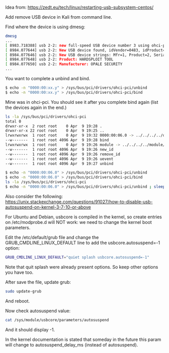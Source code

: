 Idea from: https://zedt.eu/tech/linux/restarting-usb-subsystem-centos/

Add remove USB device in Kali from command line. 

Find where the device is using dmesg:
```bash
dmesg
...
[ 8983.718388] usb 2-2: new full-speed USB device number 3 using ohci-pci
[ 8984.077644] usb 2-2: New USB device found, idVendor=0483, idProduct=ffff, bcdDevice= 2.00
[ 8984.077646] usb 2-2: New USB device strings: Mfr=1, Product=2, SerialNumber=3
[ 8984.077648] usb 2-2: Product: HARDSPLOIT TOOL
[ 8984.077650] usb 2-2: Manufacturer: OPALE SECURITY
...
```
You want to complete a unbind and bind.
```bash
$ echo -n "0000:00:xx.y" > /sys/bus/pci/drivers/ohci-pci/unbind
$ echo -n "0000:00:xx.y" > /sys/bus/pci/drivers/ohci-pci/bind
```

Mine was in ohci-pci. You should see it after you complete bind again (list the devices again in the end.)
```bash
ls -la /sys/bus/pci/drivers/ohci-pci
total 0
drwxr-xr-x  2 root root    0 Apr  9 19:28 .
drwxr-xr-x 22 root root    0 Apr  9 19:25 ..
lrwxrwxrwx  1 root root    0 Apr  9 19:32 0000:00:06.0 -> ../../../../devices/pci0000:00/0000:00:06.0
--w-------  1 root root 4096 Apr  9 19:28 bind
lrwxrwxrwx  1 root root    0 Apr  9 19:26 module -> ../../../../module/ohci_pci
--w-------  1 root root 4096 Apr  9 19:26 new_id
--w-------  1 root root 4096 Apr  9 19:26 remove_id
--w-------  1 root root 4096 Apr  9 19:26 uevent
--w-------  1 root root 4096 Apr  9 19:27 unbind

$ echo -n "0000:00:06.0" > /sys/bus/pci/drivers/ohci-pci/unbind
$ echo -n "0000:00:06.0" > /sys/bus/pci/drivers/ohci-pci/bind
ls -la /sys/bus/pci/drivers/ohci-pci
$ echo -n "0000:00:06.0" > /sys/bus/pci/drivers/ohci-pci/unbind ; sleep 2; echo -n "0000:00:06.0" > /sys/bus/pci/drivers/ohci-pci/bind 
```

Also consider the following: 
https://unix.stackexchange.com/questions/91027/how-to-disable-usb-autosuspend-on-kernel-3-7-10-or-above

For Ubuntu and Debian, usbcore is compiled in the kernel, so create entries on /etc/modprobe.d will NOT work: we need to change the kernel boot parameters.

Edit the /etc/default/grub file and change the GRUB_CMDLINE_LINUX_DEFAULT line to add the usbcore.autosuspend=-1 option:
```bash
GRUB_CMDLINE_LINUX_DEFAULT="quiet splash usbcore.autosuspend=-1"
```
Note that quit splash were already present options. So keep other options you have too.

After save the file, update grub:
```bash
sudo update-grub
```
And reboot.

Now check autosuspend value:
```bash
cat /sys/module/usbcore/parameters/autosuspend
```
And it should display -1.

In the kernel documentation is stated that someday in the future this param will change to autosuspend_delay_ms (instead of autosuspend).

